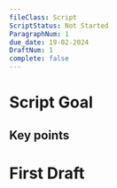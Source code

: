 ```yaml
---
fileClass: Script
ScriptStatus: Not Started
ParagraphNum: 1
due_date: 19-02-2024
DraftNum: 1
complete: false
---
```

# Script Goal

## Key points


# First Draft


